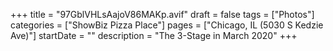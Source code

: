 +++
title = "97GblVHLsAajoV86MAKp.avif"
draft = false
tags = ["Photos"]
categories = ["ShowBiz Pizza Place"]
pages = ["Chicago, IL (5030 S Kedzie Ave)"]
startDate = ""
description = "The 3-Stage in March 2020"
+++
